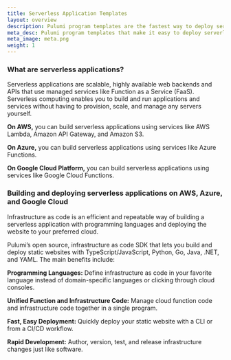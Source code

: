 ```yaml
---
title: Serverless Application Templates
layout: overview
description: Pulumi program templates are the fastest way to deploy serverless applications on AWS, Azure, or Google Cloud Platform. Templates come with predefined infrastructure as code so you can get started instantly.
meta_desc: Pulumi program templates that make it easy to deploy serverless applications on AWS, Azure, or Google Cloud Platform.
meta_image: meta.png
weight: 1
---
```




### What are serverless applications?

Serverless applications are scalable, highly available web backends and APIs that use managed services like Function as a Service (FaaS). Serverless computing enables you to build and run applications and services without having to provision, scale, and manage any servers yourself.

**On AWS,** you can build serverless applications using services like AWS Lambda, Amazon API Gateway, and Amazon S3.

**On Azure,** you can build serverless applications using services like Azure Functions.

**On Google Cloud Platform,** you can build serverless applications using services like Google Cloud Functions.

### Building and deploying serverless applications on AWS, Azure, and Google Cloud

Infrastructure as code is an efficient and repeatable way of building a serverless application with programming languages and deploying the website to your preferred cloud.

Pulumi’s open source, infrastructure as code SDK that lets you build and deploy static websites with TypeScript/JavaScript, Python, Go, Java, .NET, and YAML. The main benefits include:

**Programming Languages:** Define infrastructure as code in your favorite language instead of domain-specific languages or clicking through cloud consoles.

**Unified Function and Infrastructure Code:** Manage cloud function code and infrastructure code together in a single program.

**Fast, Easy Deployment:** Quickly deploy your static website with a CLI or from a CI/CD workflow.

**Rapid Development:** Author, version, test, and release infrastructure changes just like software.